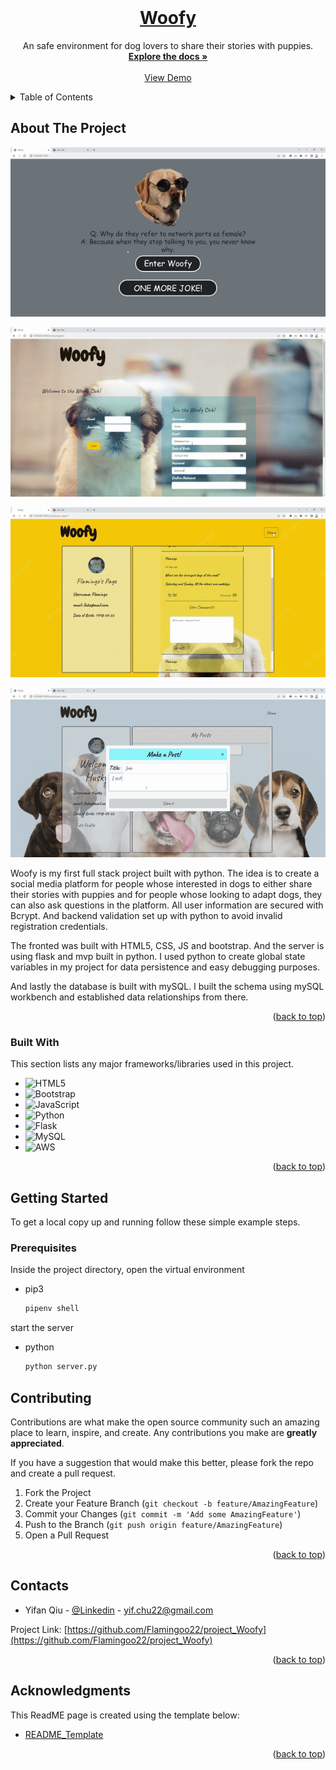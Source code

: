 
<!-- PROJECT LOGO -->
<br />
<div align="center">
  <a href="https://github.com/Flamingoo22/project_Woofy" name="readme-top">
    <h1>Woofy</h1>
  </a>
  
  <p align="center">
    An safe environment for dog lovers to share their stories with puppies.
    <br />
    <a href="https://github.com/Flamingoo22/project_Woofy"><strong>Explore the docs »</strong></a>
    <br />
    <br />
    <a href="https://github.com/Flamingoo22/project_Woofy">View Demo</a>
  </p>
</div>



<!-- TABLE OF CONTENTS -->
<details>
  <summary>Table of Contents</summary>
  <ol>
    <li>
      <a href="#about-the-project">About The Project</a>
      <ul>
        <li><a href="#built-with">Built With</a></li>
      </ul>
    </li>
    <li>
      <a href="#getting-started">Getting Started</a>
      <ul>
        <li><a href="#prerequisites">Prerequisites</a></li>
      </ul>
    </li>
    <li><a href="#contact">Contacts</a></li>
    <li><a href="#acknowledgments">Acknowledgments</a></li>
  </ol>
</details>



<!-- ABOUT THE PROJECT -->
## About The Project

![Main_Page](img/woofy_splashpage.gif)

![Dashboard](img/woofy_dashboard.gif)

![User_Page](img/woofy_userpage.gif)


![User_Post](img/woofy_user_post.gif)

<p>Woofy is my first full stack project built with python. The idea is to create a social media platform for people whose interested in dogs to either share their stories with puppies and for people whose looking to adapt dogs, they can also ask questions in the platform. All user information are secured with Bcrypt. And backend validation set up with python to avoid invalid registration credentials.</p>
<p>
 The fronted was built with HTML5, CSS, JS and bootstrap. And the server is using flask and mvp built in python. I used python to create global state variables in my project for data persistence and easy debugging purposes.
</p>
<p>
  And lastly the database is built with mySQL. I built the schema using mySQL workbench and established data relationships from there.
</p>
<p align="right">(<a href="#readme-top">back to top</a>)</p>



### Built With

This section lists any major frameworks/libraries used in this project.

* ![HTML5](https://img.shields.io/badge/HTML5-E34F26?style=for-the-badge&logo=html5&logoColor=white)
* ![Bootstrap](https://img.shields.io/badge/Bootstrap-563D7C?style=for-the-badge&logo=bootstrap&logoColor=white)
* ![JavaScript](https://img.shields.io/badge/JavaScript-323330?style=for-the-badge&logo=javascript&logoColor=F7DF1E)
* ![Python](https://img.shields.io/badge/Python-FFD43B?style=for-the-badge&logo=python&logoColor=blue)
* ![Flask](https://img.shields.io/badge/Flask-000000?style=for-the-badge&logo=flask&logoColor=white)
* ![MySQL](https://img.shields.io/badge/MySQL-005C84?style=for-the-badge&logo=mysql&logoColor=white)
* ![AWS](https://img.shields.io/badge/Amazon_AWS-FF9900?style=for-the-badge&logo=amazonaws&logoColor=white)

<p align="right">(<a href="#readme-top">back to top</a>)</p>



<!-- GETTING STARTED -->
## Getting Started

To get a local copy up and running follow these simple example steps.

### Prerequisites

Inside the project directory, open the virtual environment
* pip3
  ```sh
  pipenv shell
  ```
start the server
* python
  ```sh
  python server.py
  ```

<!-- CONTRIBUTING -->
## Contributing

Contributions are what make the open source community such an amazing place to learn, inspire, and create. Any contributions you make are **greatly appreciated**.

If you have a suggestion that would make this better, please fork the repo and create a pull request.

1. Fork the Project
2. Create your Feature Branch (`git checkout -b feature/AmazingFeature`)
3. Commit your Changes (`git commit -m 'Add some AmazingFeature'`)
4. Push to the Branch (`git push origin feature/AmazingFeature`)
5. Open a Pull Request

<p align="right">(<a href="#readme-top">back to top</a>)</p>


<!-- CONTACT -->
## Contacts

* Yifan Qiu - [@Linkedin](https://www.linkedin.com/in/yifan-qiu-9813bb232/) - yif.chu22@gmail.com

Project Link: [https://github.com/Flamingoo22/project_Woofy](https://github.com/Flamingoo22/project_Woofy)

<p align="right">(<a href="#readme-top">back to top</a>)</p>



<!-- ACKNOWLEDGMENTS -->
## Acknowledgments

This ReadME page is created using the template below:

* [README_Template](https://github.com/othneildrew/Best-README-Template/blob/master/README.md)

<p align="right">(<a href="#readme-top">back to top</a>)</p>
